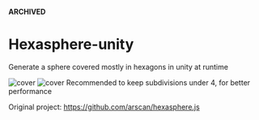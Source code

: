 **ARCHIVED**
# Hexasphere-unity
Generate a sphere covered mostly in hexagons in unity at runtime

![cover](cover1.png)
![cover](cover2.png)
Recommended to keep subdivisions under 4, for better performance

Original project: https://github.com/arscan/hexasphere.js
